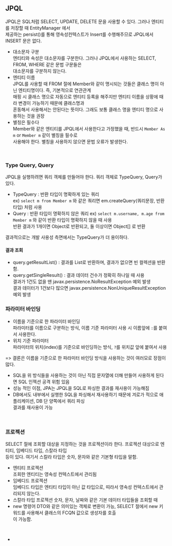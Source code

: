 ## JPQL
JPQL은 SQL처럼 SELECT, UPDATE, DELETE 문을 사용할 수 있다. 그러나 엔티티를 저장할 때 EntityManager 에서     
제공하는 persist()를 통해 영속성컨텍스트가 Insert를 수행해주므로  JPQL에서 INSERT 문은 없다.

- 대소문자 구분    
엔티티와 속성은 대소문자를 구분한다. 그러나 JPQL에서 사용하는 SELECT, FROM, WHERE 같은 문법 구문들은    
대소문자를 구분하지 않는다.    
- 엔티티 이름     
JPQL를 사용할 때 FROM 절에 Member와 같이 명시되는 것들은 클래스 명이 아닌 엔티티명이다. 즉, 기본적으로 연관관계    
매핑 시 클래스 명으로 자동으로 엔티티 등록을 해주지만 엔티티 이름을 상황에 때라 변경이 가능하기 때문에 클래스명과     
혼동해서 사용해서는 안된다는 뜻이다. 그래도 보통 클래스 명을 엔티티 명으로 사용하는 것을 권장
- 별칭은 필수다     
Member와 같은 엔티티를 JPQL에서 사용한다고 가정했을 때, 반드시 `Member As m` or `Member m` 같이 별칭을 필수로   
사용해야 한다. 별칭을 사용하지 않으면 문법 오류가 발생한다.

<br>

### Type Query, Query
JPQL을 실행하려면 쿼리 객체를 만들어야 한다. 쿼리 객체로 TypeQuery, Query가 있다.

- TypeQuery : 반환 타입이 명확하게 있는 쿼리     
ex) `select m from Member m` 와 같은 쿼리면 em.createQuery(쿼리문장, 반환 타입) 처럼 사용
- Query : 반환 타입이 명확하지 않은 쿼리
ex) `select m.username, m.age from Member m` 와 같이 반환 타입이 명확하지 않을 때 사용    
 반환 결과가 1개이면 Object로 반환되고, 둘 이상이면 Object[] 로 반환
 
결과적으로는 개발 사용성 측면에서는 TypeQuery가 더 용이하다.

#### 결과 조회
- query.getResultList() : 결과를 List로 반환하며, 결과가 없으면 빈 컬렉션을 반환함.
- query.getSingleResult() : 결과 데이터 건수가 정확히 하나일 때 사용     
결과가 1건도 없을 땐 javax.persistence.NoResultException 예외 발생    
결과 데이터가 1건보다 많으면 javax.persistence.NonUniqueResultException 예외 발생

### 파라미터 바인딩
- 이름을 기준으로 한 파라미터 바인딩     
파라미터를 이름으로 구분하는 방식, 이름 기준 파라미터 사용 시 이름앞에 `:`를 붙여서 사용한다.
- 위치 기준 파라미터     
파라미터의 위치(index)를 기준으로 바인딩하는 방식, `?`를 위치값 앞에 붙여서 사용    

=> 결론은 이름을 기준으로 한 파라미터 바인딩 방식을 사용하는 것이 여러모로 장점이 많다.
- SQL을 위 방식들을 사용하는 것이 아닌 직접 문자열에 더해 만들어 사용하게 된다면 SQL 인젝션 공격 위험 있음
- 성능 적인 이점, JPA는 JPQL을 SQL로 파싱한 결과를 재사용이 가능해짐
- DB에서도 내부에서 실행한 SQL을 파싱해서 재사용하기 때문에 겨로가 적으로 애플리케이션, DB 단 양쪽에서 쿼리 파싱    
결과를 재사용이 가능

<br>

### 프로젝션
SELECT 절에 조회할 대상을 지정하는 것을 프로젝션이라 한다. 프로젝션 대상으로 엔티티, 임베디드 타입, 스칼라 타입    
등이 있다. 여기서 스칼라 타입은 숫자, 문자와 같은 기본형 타입을 말함.

- 엔티티 프로젝션     
조회한 엔티티는 영속성 컨텍스트에서 관리됨
- 임베디드 프로젝션    
임베디드 타입은 엔티티 타입이 아닌 값 타입으로, 띠라서 영속성 컨텍스트에서 관리되지 않는다.
- 스칼라 타입 프로젝션
숫자, 문자, 날짜와 같은 기본 데이터 타입들을 조회할 때
- new 명령어
DTO와 같은 의미있는 객체로 변환이 가능, SELECT 절에서 new 키워드를 사용해서 클래스의 FCQN 값으로 생성자를 호출     
이 가능함. 

<br/>

- 
